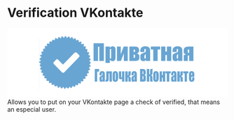 # Verification VKontakte
<img src="https://github.com/Dan-Walker/VerificationVKontakte/blob/master/Verification%20VKontakte%20Logo.jpg" img>
Allows you to put on your VKontakte page a check of verified, that means an especial user.
